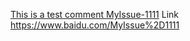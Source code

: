 [This is a test comment MyIssue&#45;1111](https://www.baidu.com/MyIssue%2D1111)
Link https://www.baidu.com/MyIssue%2D1111
